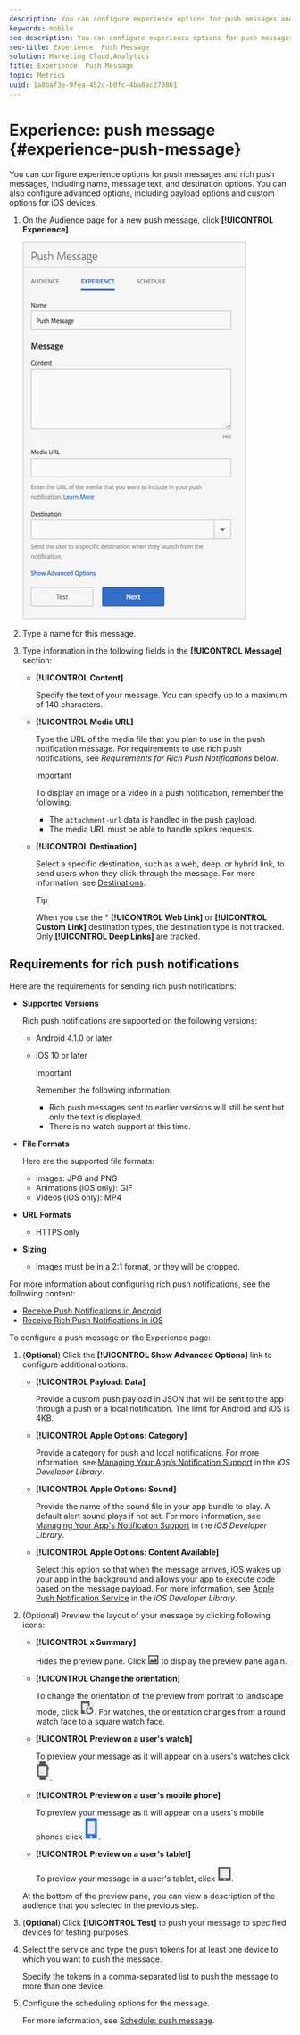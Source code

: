 ```yaml
---
description: You can configure experience options for push messages and rich push messages, including name, message text, and destination options. You can also configure advanced options, including payload options and custom options for iOS devices.
keywords: mobile
seo-description: You can configure experience options for push messages and rich push messages, including name, message text, and destination options. You can also configure advanced options, including payload options and custom options for iOS devices.
seo-title: Experience  Push Message
solution: Marketing Cloud,Analytics
title: Experience  Push Message
topic: Metrics
uuid: 1a8baf3e-9fea-452c-b0fc-4ba8ac270861
---
```


# Experience: push message {#experience-push-message}

You can configure experience options for push messages and rich push messages, including name, message text, and destination options. You can also configure advanced options, including payload options and custom options for iOS devices.

1. On the Audience page for a new push message, click **[!UICONTROL Experience]**.

   ![experience push message screen](assets/experience-push-message.png)

1. Type a name for this message.
1. Type information in the following fields in the **[!UICONTROL Message]** section:

    * **[!UICONTROL Content]**

       Specify the text of your message. You can specify up to a maximum of 140 characters.

    * **[!UICONTROL Media URL]**

      Type the URL of the media file that you plan to use in the push notification message. For requirements to use rich push notifications, see *Requirements for Rich Push Notifications* below.
  
       >[!IMPORTANT]
       >
       >To display an image or a video in a push notification, remember the following:  
       > * The `attachment-url` data is handled in the push payload.
       > * The media URL must be able to handle spikes requests.

    * **[!UICONTROL Destination]**

       Select a specific destination, such as a web, deep, or hybrid link, to send users when they click-through the message. For more information, see [Destinations](/help/using/acquisition-main/c-create-destinations.md). 

      >[!TIP]
      >
      >When you use the * **[!UICONTROL Web Link]** or **[!UICONTROL Custom Link]** destination types, the destination type is not tracked. Only **[!UICONTROL Deep Links]** are tracked.

## Requirements for rich push notifications

Here are the requirements for sending rich push notifications:

* **Supported Versions**

  Rich push notifications are supported on the following versions:
  * Android 4.1.0 or later
  * iOS 10 or later
  
     >[!IMPORTANT]
     >
     >Remember the following information:
     >* Rich push messages sent to earlier versions will still be sent but only the text is displayed.
     >* There is no watch support at this time.

* **File Formats**

  Here are the supported file formats:
  * Images: JPG and PNG 
  * Animations (iOS only): GIF
  * Videos (iOS only): MP4 

* **URL Formats**
  * HTTPS only

* **Sizing**
  * Images must be in a 2:1 format, or they will be cropped.

For more information about configuring rich push notifications, see the following content:

* [Receive Push Notifications in Android](/help/android/messaging-main/push-messaging/c-set-up-rich-push-notif-android.md)
* [Receive Rich Push Notifications in iOS](/help/ios/messaging-main/push-messaging/c-set-up-rich-push-notif-ios.md)

To configure a push message on the Experience page:

1. (**Optional**) Click the **[!UICONTROL Show Advanced Options]** link to configure additional options:

    * **[!UICONTROL Payload: Data]**

      Provide a custom push payload in JSON that will be sent to the app through a push or a local notification. The limit for Android and iOS is 4KB.

    * **[!UICONTROL Apple Options: Category]**

       Provide a category for push and local notifications. For more information, see [Managing Your App’s Notification Support](https://developer.apple.com/library/content/documentation/NetworkingInternet/Conceptual/RemoteNotificationsPG/SupportingNotificationsinYourApp.html#//apple_ref/doc/uid/TP40008194-CH4-SW9) in the *iOS Developer Library*.

    * **[!UICONTROL Apple Options: Sound]**

       Provide the name of the sound file in your app bundle to play. A default alert sound plays if not set. For more information, see [Managing Your App's Notificaton Support](https://developer.apple.com/library/content/documentation/NetworkingInternet/Conceptual/RemoteNotificationsPG/SupportingNotificationsinYourApp.html#//apple_ref/doc/uid/TP40008194-CH4-SW10) in the *iOS Developer Library*.

    * **[!UICONTROL Apple Options: Content Available]**

       Select this option so that when the message arrives, iOS wakes up your app in the background and allows your app to execute code based on the message payload. For more information, see [Apple Push Notification Service](https://developer.apple.com/library/content/documentation/NetworkingInternet/Conceptual/RemoteNotificationsPG/APNSOverview.html#//apple_ref/doc/uid/TP40008194-CH8-SW1) in the *iOS Developer Library*.

1. (Optional) Preview the layout of your message by clicking following icons:

   * **[!UICONTROL x Summary]**

     Hides the preview pane. Click ![preview](assets/icon_preview.png) to display the preview pane again.

   * **[!UICONTROL Change the orientation]**

     To change the orientation of the preview from portrait to landscape mode, click ![orientation](assets/icon_orientation.png). For watches, the orientation changes from a round watch face to a square watch face.

   * **[!UICONTROL Preview on a user's watch]**

      To preview your message as it will appear on a users's watches click ![watch icon](assets/icon_watch.png).

   * **[!UICONTROL Preview on a user's mobile phone]**

      To preview your message as it will appear on a users's mobile phones click ![phone icon](assets/icon_phone.png).

   * **[!UICONTROL Preview on a user's tablet]**

     To preview your message in a user's tablet, click ![tablet icon](assets/icon_tablet.png).

   At the bottom of the preview pane, you can view a description of the audience that you selected in the previous step.

1. (**Optional**) Click **[!UICONTROL Test]** to push your message to specified devices for testing purposes.
1. Select the service and type the push tokens for at least one device to which you want to push the message.

   Specify the tokens in a comma-separated list to push the message to more than one device.

1. Configure the scheduling options for the message. 

    For more information, see [Schedule: push message](/help/using/in-app-messaging/t-create-push-message/c-schedule-push-message.md).
